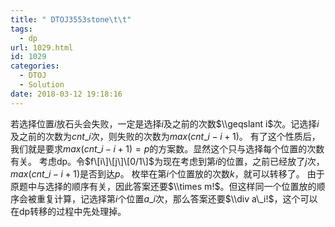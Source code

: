 ```yaml
---
title: " DTOJ3553stone\t\t"
tags:
  - dp
url: 1029.html
id: 1029
categories:
  - DTOJ
  - Solution
date: 2018-03-12 19:18:16
---
```


若选择位置$i$放石头会失败，一定是选择$i$及之前的次数$\\geqslant i$次。记选择$i$及之前的次数为$cnt\_i$次，则失败的次数为$max(cnt\_i-i+1)$。 有了这个性质后，我们就是要求$max(cnt\_i-i+1)=p$的方案数。显然这个只与选择每个位置的次数有关。 考虑dp。令$f\[i\]\[j\]\[0/1\]$为现在考虑到第$i$的位置，之前已经放了$j$次，$max(cnt\_i-i+1)$是否到达$p$。 枚举在第$i$个位置放的次数$k$，就可以转移了。 由于原题中与选择的顺序有关，因此答案还要$\\times m!$。但这样同一个位置放的顺序会被重复计算，记选择第$i$个位置$a\_i$次，那么答案还要$\\div a\_i!$，这个可以在dp转移的过程中先处理掉。